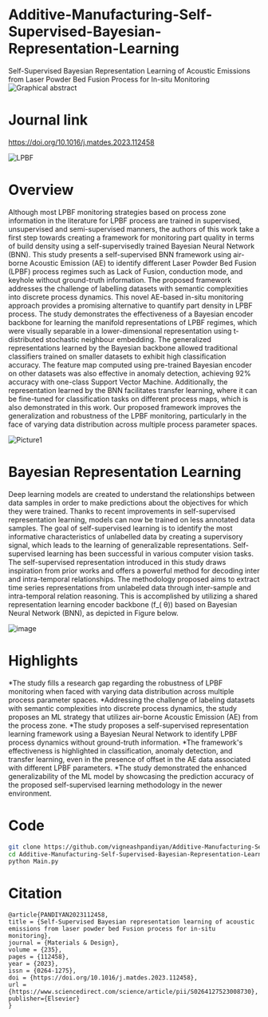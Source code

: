 # Additive-Manufacturing-Self-Supervised-Bayesian-Representation-Learning
Self-Supervised Bayesian Representation Learning of Acoustic Emissions from Laser Powder Bed Fusion Process for In-situ Monitoring
![Graphical abstract](https://github.com/vigneashpandiyan/Additive-Manufacturing-Self-Supervised-Bayesian-Representation-Learning/assets/39007209/638e63cf-8004-486a-9f3e-cfbcce913a04)
# Journal link
https://doi.org/10.1016/j.matdes.2023.112458

![LPBF](https://github.com/vigneashpandiyan/Additive-Manufacturing-Contrastive-Learners/assets/39007209/aa6fa98d-a0c8-4424-8fbf-aae661a5bdbd)

# Overview

Although most LPBF monitoring strategies based on process zone information in the literature for LPBF process are trained in supervised, unsupervised and semi-supervised manners, the authors of this work take a first step towards creating a framework for monitoring part quality in terms of build density using a self-supervisedly trained Bayesian Neural Network (BNN). This study presents a self-supervised BNN framework using air-borne Acoustic Emission (AE) to identify different Laser Powder Bed Fusion (LPBF) process regimes such as Lack of Fusion, conduction mode, and keyhole without ground-truth information. The proposed framework addresses the challenge of labelling datasets with semantic complexities into discrete process dynamics. This novel AE-based in-situ monitoring approach provides a promising alternative to quantify part density in LPBF process. The study demonstrates the effectiveness of a Bayesian encoder backbone for learning the manifold representations of LPBF regimes, which were visually separable in a lower-dimensional representation using t-distributed stochastic neighbour embedding. The generalized representations learned by the Bayesian backbone allowed traditional classifiers trained on smaller datasets to exhibit high classification accuracy. The feature map computed using pre-trained Bayesian encoder on other datasets was also effective in anomaly detection, achieving 92% accuracy with one-class Support Vector Machine. Additionally, the representation learned by the BNN facilitates transfer learning, where it can be fine-tuned for classification tasks on different process maps, which is also demonstrated in this work. Our proposed framework improves the generalization and robustness of the LPBF monitoring, particularly in the face of varying data distribution across multiple process parameter spaces.

![Picture1](https://github.com/vigneashpandiyan/Additive-Manufacturing-Contrastive-Learners/assets/39007209/f87c5814-c174-4098-bc22-3526563cd62c)

# Bayesian Representation Learning

Deep learning models are created to understand the relationships between data samples in order to make predictions about the objectives for which they were trained. Thanks to recent improvements in self-supervised representation learning, models can now be trained on less annotated data samples. The goal of self-supervised learning is to identify the most informative characteristics of unlabelled data by creating a supervisory signal, which leads to the learning of generalizable representations. Self-supervised learning has been successful in various computer vision tasks. The self-supervised representation introduced in this study draws inspiration from prior works and offers a powerful method for decoding inter and intra-temporal relationships. The methodology proposed aims to extract time series representations from unlabeled data through inter-sample and intra-temporal relation reasoning. This is accomplished by utilizing a shared representation learning encoder backbone (f_( θ)) based on Bayesian Neural Network (BNN), as depicted in Figure below. 

![image](https://github.com/vigneashpandiyan/Additive-Manufacturing-Transfer-Learning/assets/39007209/0ceb2fa9-8cae-4abf-a4a3-7fd3a85050d8)

# Highlights
*The study fills a research gap regarding the robustness of LPBF monitoring when faced with varying data distribution across multiple process parameter spaces.
*Addressing the challenge of labeling datasets with semantic complexities into discrete process dynamics, the study proposes an ML strategy that utilizes air-borne Acoustic Emission (AE) from the process zone.
*The study proposes a self-supervised representation learning framework using a Bayesian Neural Network to identify LPBF process dynamics without ground-truth information.
*The framework's effectiveness is highlighted in classification, anomaly detection, and transfer learning, even in the presence of offset in the AE data associated with different LPBF parameters.
*The study demonstrated the enhanced generalizability of the ML model by showcasing the prediction accuracy of the proposed self-supervised learning methodology in the newer environment.
# Code
```bash
git clone https://github.com/vigneashpandiyan/Additive-Manufacturing-Self-Supervised-Bayesian-Representation-Learning
cd Additive-Manufacturing-Self-Supervised-Bayesian-Representation-Learning
python Main.py
```

# Citation
```
@article{PANDIYAN2023112458,
title = {Self-Supervised Bayesian representation learning of acoustic emissions from laser powder bed Fusion process for in-situ monitoring},
journal = {Materials & Design},
volume = {235},
pages = {112458},
year = {2023},
issn = {0264-1275},
doi = {https://doi.org/10.1016/j.matdes.2023.112458},
url = {https://www.sciencedirect.com/science/article/pii/S0264127523008730},
publisher={Elsevier}
}
